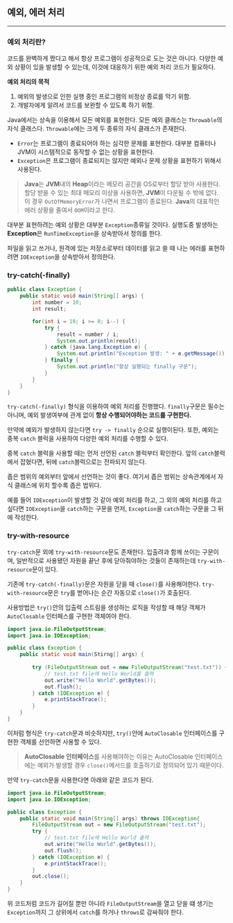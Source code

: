 ## 예외, 에러 처리
---

### 예외 처리란?

코드를 완벽하게 짰다고 해서 항상 프로그램이 성공적으로 도는 것은 아니다. 다양한 예외 상황이 있을 발생할 수 있는데, 이것에 대응하기 위한 예외 처리 코드가 필요하다.

**예외 처리의 목적**
1. 예외의 발생으로 인한 실행 중인 프로그램의 비정상 종료를 막기 위함.
2. 개발자에게 알려서 코드를 보완할 수 있도록 하기 위함.

Java에서는 상속을 이용해서 모든 예외를 표현한다. 모든 예외 클래스는 `Throwable`의 자식 클래스다. `Throwable`에는 크게 두 종류의 자식 클래스가 존재한다.
- `Error`는 프로그램이 종료되어야 하는 심각한 문제를 표현한다. 대부분 컴퓨터나 JVM이 시스템적으로 동작할 수 없는 상황을 표현한다.
- `Exception`은 프로그램이 종료되지는 않지만 예외나 문제 상황을 표현하기 위해서 사용된다.
> **Java**는 **JVM**내의 **Heap**이라는 메모리 공간을 OS로부터 할당 받아 사용한다. 할당 받을 수 있는 최대 메모리 이상을 사용하면, **JVM**이 다운될 수 밖에 없다. 이 경우 `OutOfMemoryError`가 나면서 프로그램이 종료된다. **Java**의 대표적인 에러 상황을 줄여서 `OOM`이라고 한다.

대부분 표현하려는 예외 상황은 대부분 `Exception`종류일 것이다. 실행도중 발생하는 **Exception**은 `RunTimeException`을 상속받아서 정의를 한다.

파일을 읽고 쓰거나, 원격에 있는 저장소로부터 데이터를 읽고 쓸 때 나는 에러를 표현하려면 `IOException`을 상속받아서 정의한다.

### try-catch(-finally)

```java
public class Exception {
    public static void main(String[] args) {
        int number = 10;
        int result;

        for(int i = 10; i >= 0; i--) {
            try {
                result = number / i;
                System.out.println(result);
            } catch (java.lang.Exception e) {
                System.out.println("Exception 발생: " + e.getMessage());
            } finally {
                System.out.println("항상 실행되는 finally 구문");
            }
        }
    }
}
```

`try-catch(-finally)` 형식을 이용하여 예외 처리를 진행했다. `finally`구문은 필수는 아니며, 예외 발생여부에 관계 없이 **항상 수행되어야하는 코드를 구현한다.**

만약에 예외가 발생하지 않는다면 `try -> finally` 순으로 실행이된다. 또한, 예외는 중복 `catch` 블럭을 사용하여 다양한 예외 처리를 수행할 수 있다.

중복 `catch` 블럭을 사용할 때는 먼저 선언된 `catch` 블럭부터 확인한다. 앞의 `catch`블럭에서 잡혔다면, 뒤에 `catch`블럭으로는 전파되지 않는다.

좁은 범위의 예외부터 앞에서 선언하는 것이 좋다. 여기서 좁은 범위는 상속관계에서 자식 클래스에 위치 할수록 좁은 법위다.

예를 들어 `IOException`이 발생할 것 같아 예외 처리를 하고, 그 외의 예외 처리를 하고 싶다면 `IOException`을 `catch`하는 구문을 먼저, `Exception`을 `catch`하는 구문을 그 뒤에 작성한다.

### try-with-resource

`try-catch`문 외에 `try-with-resource`문도 존재한다. 입출려과 함께 쓰이는 구문이며, 일반적으로 사용됐던 자원을 끝난 후에 닫아줘야하는 것들이 존재하는데 `try-with-resource`문이 있다.

기존에 `try-catch(-finally)`문은 자원을 닫을 때 `close()`를 사용해야한다. `try-with-resource`문은 `try`를  벋어나는 순간 자동으로 `close()`가 호출된다.

사용방법은 `try()`안의 입출력 스트림을 생성하는 로직을 작성할 때 해당 객체가 `AutoClosable` 인터페스를 구현한 객체여야 한다.
```java
import java.io.FileOutputStream;
import java.io.IOException;

public class Exception {
    public static void main(Stirng[] args) {
        
        try (FileOutputStream out = new FileOutputStream("test.txt")) {
            // test.txt file에 Hello World를 출력
            out.write("Hello World".getBytes());
            out.flush();
        } catch (IOException e) {
            e.printStackTrace();
        }
    }
}
```

이처럼 형식은 `try-catch`문과 비슷하지만, `try()`안에 `AutoClosable` 인터페이스를 구현한 객체를 선언하면 사용할 수 있다.

> **AutoClosable 인터페이스**를 사용해야하는 이유는 AutoClosable 인터페이스에는 예외가 발생할 경우 `close()`메서드를 호출하기로 정의되어 있기 때문이다.

만약 `try-catch`문을 사용한다면 아래와 같은 코드가 된다.

```java
import java.io.FileOutputStream;
import java.io.IOException;

public class Exception {
    public static void main(String[] args) throws IOException{
        FileOutputStream out = new FileOutputStream("test.txt");
        try {
            // test.txt file에 Hello World 출력
            out.write("Hello World".getBytes());
            out.flush();
        } catch (IOException e) {
            e.printStackTrace();
        }
        out.close();
    }
}
```

위 코드처럼 코드가 길어질 뿐만 아니라 `FileOutputStream`을 열고 닫을 떄 생기는 `Exception`까지 그 상위에서 `catch`를 하거나 `throws`로 감싸줘야 한다.